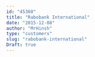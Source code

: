 ```yaml
---
id: "45360"
title: "Rabobank International"
date: "2015-12-08"
author: "MrHinsh"
type: "customers"
slug: "rabobank-international"
Draft: true
---
```



